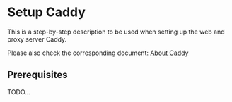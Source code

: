 # Setup Caddy

This is a step-by-step description to be used when setting up
the web and proxy server Caddy.

Please also check the corresponding document:
[About Caddy](docs/about_caddy.md)

## Prerequisites

TODO...